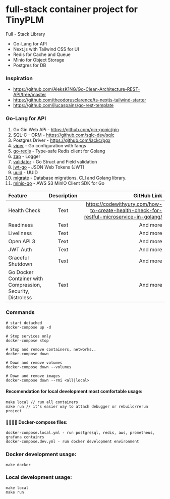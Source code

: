 # full-stack container project for TinyPLM
Full - Stack Library

- Go-Lang for API
- Next.js with Tailwind CSS for UI
- Redis for Cache and Queue
- Minio for Object Storage
- Postgres for DB

### Inspiration

- https://github.com/AleksK1NG/Go-Clean-Architecture-REST-API/tree/master
- https://github.com/theodorusclarence/ts-nextjs-tailwind-starter
- https://github.com/jlucaspains/go-rest-template

### Go-Lang for API

1. Go Gin Web APi - https://github.com/gin-gonic/gin
2. SQL-C - ORM - https://github.com/sqlc-dev/sqlc
3. Postgres Driver - https://github.com/jackc/pgx
4. [viper](https://github.com/spf13/viper) - Go configuration with fangs
5. [go-redis](https://github.com/go-redis/redis) - Type-safe Redis client for Golang
6. [zap](https://github.com/uber-go/zap) - Logger
7. [validator](https://github.com/go-playground/validator) - Go Struct and Field validation
8. [jwt-go](https://github.com/dgrijalva/jwt-go) - JSON Web Tokens (JWT)
9. [uuid](https://github.com/google/uuid) - UUID
10. [migrate](https://github.com/golang-migrate/migrate) - Database migrations. CLI and Golang library.
11. [minio-go](https://github.com/minio/minio-go) - AWS S3 MinIO Client SDK for Go

| Feature      | Description | GitHub Link     |
| :---        |    :----:   |          ---: |
| Health Check   | Text        | https://codewithyury.com/how-to-create-health-check-for-restful-microservice-in-golang/      |
| Readiness   | Text        | And more      |
| Liveliness   | Text        | And more      |
| Open API 3   | Text        | And more      |
| JWT Auth   | Text        | And more      |
| Graceful Shutdown   | Text        | And more      |
| Go Docker Container with Compression, Security, Distroless  | Text        | And more      |

### Commands

    # start detached
    docker-compose up -d

    # Stop services only
    docker-compose stop

    # Stop and remove containers, networks..
    docker-compose down 

    # Down and remove volumes
    docker-compose down --volumes 

    # Down and remove images
    docker-compose down --rmi <all|local> 
    
#### Recomendation for local development most comfortable usage:
    make local // run all containers
    make run // it's easier way to attach debugger or rebuild/rerun project

#### 🙌👨‍💻🚀 Docker-compose files:
    docker-compose.local.yml - run postgresql, redis, aws, prometheus, grafana containrs
    docker-compose.dev.yml - run docker development environment

### Docker development usage:
    make docker

### Local development usage:
    make local
    make run

